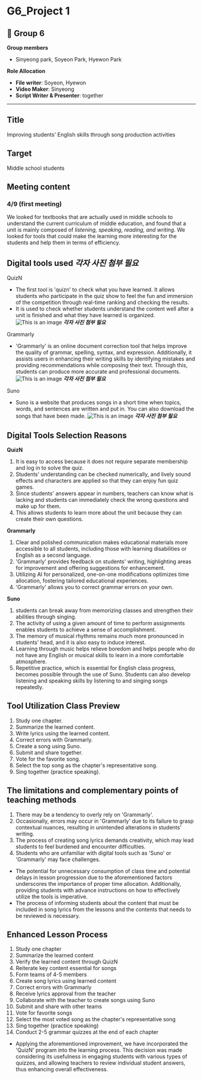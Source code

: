 # G6_Project 1

## 🧸 Group 6
**Group members**
- Sinyeong park, Soyeon Park, Hyewon Park 

**Role Allocation**
- **File writer**: Soyeon, Hyewon
- **Video Maker**: Sinyeong
- **Script Writer & Presenter**: together

---

## Title
Improving students' English skills through song production activities


## Target
Middle school students

## Meeting content
### 4/9 (first meeting)
We looked for textbooks that are actually used in middle schools to understand the current curriculum of middle education,
and found that a unit is mainly composed of _listening, speaking, reading, and writing_.
We looked for tools that could make the learning more interesting for the students and help them in terms of efficiency.


## Digital tools used  *__각자 사진 첨부 필요__*
 QuizN
- The first tool is 'quizn' to check what you have learned. It allows students who participate in the quiz show to feel the fun and immersion of the competition through real-time ranking and checking the results. 
- It is used to check whether students understand the content well after a unit is finished and what they have learned is organized.
![This is an image](/path/to/image.jpg)  *__각자 사진 첨부 필요__*

 Grammarly
- 'Grammarly' is an online document correction tool that helps improve the quality of grammar, spelling, syntax, and expression. Additionally, it assists users in enhancing their writing skills by identifying mistakes and providing recommendations while composing their text. Through this, students can produce more accurate and professional documents.
![This is an image](/path/to/image.jpg)   *__각자 사진 첨부 필요__*

 Suno
- Suno is a website that produces songs in a short time when topics, words, and sentences are written and put in. You can also download the songs that have been made.
![This is an image](/path/to/image.jpg)   *__각자 사진 첨부 필요__*


## Digital Tools Selection Reasons 
__QuizN__
1) It is easy to access because it does not require separate membership and log in to solve the quiz. 
2) Students' understanding can be checked numerically, and lively sound effects and characters are applied so that they can enjoy fun quiz games. 
3) Since students' answers appear in numbers, teachers can know what is lacking and students can immediately check the wrong questions and make up for them. 
4) This allows students to learn more about the unit because they can create their own questions.


__Grammarly__
1) Clear and polished communication makes educational materials more accessible to all students, including those with learning disabilities or English as a second language.  
2) 'Grammarly' provides feedback on students' writing, highlighting areas for improvement and offering suggestions for enhancement. 
3) Utilizing AI for personalized, one-on-one modifications optimizes time allocation, fostering tailored educational experiences. 
4) 'Grammarly' allows you to correct grammar errors on your own.


__Suno__
1) students can break away from memorizing classes and strengthen their abilities through singing. 
2) The activity of using a given amount of time to perform assignments enables students to achieve a sense of accomplishment.
3) The memory of musical rhythms remains much more pronounced in students' head, and it is also easy to induce interest.
4)  Learning through music helps relieve boredom and helps people who do not have any English or musical skills to learn in a more comfortable atmosphere.
5)  Repetitive practice, which is essential for English class progress, becomes possible through the use of Suno. Students can also develop listening and speaking skills by listening to and singing songs repeatedly.


## Tool Utilization Class Preview
1. Study one chapter.
2. Summarize the learned content.
3. Write lyrics using the learned content.
4. Correct errors with Grammarly.
5. Create a song using Suno.
6. Submit and share together.
7. Vote for the favorite song.
8. Select the top song as the chapter's representative song.
9. Sing together (practice speaking).


## The limitations and complementary points of teaching methods
1) There may be a tendency to overly rely on 'Grammarly'.
2) Occasionally, errors may occur in 'Grammarly' due to its failure to grasp contextual nuances, resulting in unintended alterations in students' writing.
3) The process of creating song lyrics demands creativity, which may lead students to feel burdened and encounter difficulties.
4) Students who are unfamiliar with digital tools such as 'Suno' or 'Grammarly' may face challenges.

- The potential for unnecessary consumption of class time and potential delays in lesson progression due to the aforementioned factors underscores the importance of proper time allocation. Additionally, providing students with advance instructions on how to effectively utilize the tools is imperative.
- The process of informing students about the content that must be included in song lyrics from the lessons and the contents that needs to be reviewed is necessary.


## Enhanced Lesson Process
1. Study one chapter
2. Summarize the learned content
3. Verify the learned content through QuizN
4. Reiterate key content essential for songs
5. Form teams of 4-5 members
6. Create song lyrics using learned content
7. Correct errors with Grammarly
8. Receive lyrics approval from the teacher
9. Collaborate with the teacher to create songs using Suno
10. Submit and share with other teams
11. Vote for favorite songs
12. Select the most voted song as the chapter's representative song
13. Sing together (practice speaking)
14. Conduct 2-5 grammar quizzes at the end of each chapter

- Applying the aforementioned improvement, we have incorporated the 'QuizN' program into the learning process. This decision was made considering its usefulness in engaging students with various types of quizzes, and allowing teachers to review individual student answers, thus enhancing overall effectiveness.
